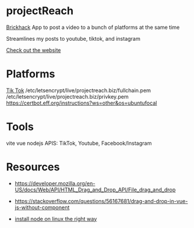 # projectReach
[Brickhack]() App to post a video to a bunch of platforms at the same time

Streamlines my posts to youtube, tiktok, and instagram

[Check out the website](https://barakbinyamin.github.io/media)

# Platforms
[Tik Tok](https://developers.tiktok.com/)
/etc/letsencrypt/live/projectreach.biz/fullchain.pem
/etc/letsencrypt/live/projectreach.biz/privkey.pem
https://certbot.eff.org/instructions?ws=other&os=ubuntufocal

# Tools
vite
vue
nodejs
APIS: TikTok, Youtube, Facebook/Instagram

# Resources
- https://developer.mozilla.org/en-US/docs/Web/API/HTML_Drag_and_Drop_API/File_drag_and_drop

- https://stackoverflow.com/questions/56167681/drag-and-drop-in-vue-js-without-component

- [install node on linux the right way](https://stackoverflow.com/questions/39981828/installing-nodejs-and-npm-on-linux)

